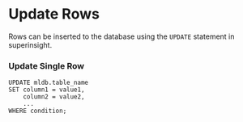 # Update Rows

Rows can be inserted to the database using the `UPDATE` statement in superinsight.

### Update Single Row
```
UPDATE mldb.table_name
SET column1 = value1,
    column2 = value2,
    ...
WHERE condition;
```
